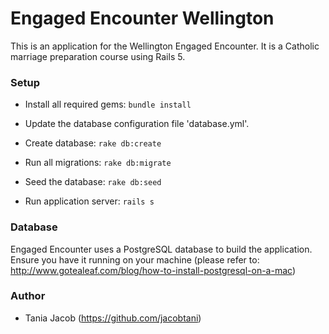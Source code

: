 # Engaged Encounter Wellington
This is an application for the Wellington Engaged Encounter. It is a Catholic marriage preparation course using Rails 5.

### Setup

* Install all required gems: ```bundle install```

* Update the database configuration file 'database.yml'.

* Create database: ```rake db:create```

* Run all migrations: ```rake db:migrate```

* Seed the database: ```rake db:seed```

* Run application server: ```rails s```

### Database

Engaged Encounter uses a PostgreSQL database to build the application. Ensure you have it running on your machine (please refer to: http://www.gotealeaf.com/blog/how-to-install-postgresql-on-a-mac)

### Author

* Tania Jacob (https://github.com/jacobtani)
